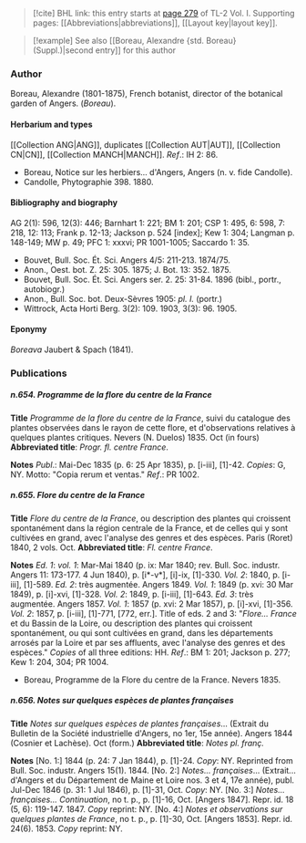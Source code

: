 > [!cite] BHL link: this entry starts at [page 279](https://www.biodiversitylibrary.org/item/103414#page/327/mode/1up) of TL-2 Vol. I.
> Supporting pages: [[Abbreviations|abbreviations]], [[Layout key|layout key]].

> [!example] See also [[Boreau, Alexandre {std. Boreau} (Suppl.)|second entry]] for this author

### Author

Boreau, Alexandre (1801-1875), French botanist, director of the botanical garden of Angers. (*Boreau*).

#### Herbarium and types

[[Collection ANG|ANG]], duplicates [[Collection AUT|AUT]], [[Collection CN|CN]], [[Collection MANCH|MANCH]].
*Ref*.: IH 2: 86.
- Boreau, Notice sur les herbiers... d'Angers, Angers (n. v. fide Candolle).
- Candolle, Phytographie 398. 1880.

#### Bibliography and biography

AG 2(1): 596, 12(3): 446; Barnhart 1: 221; BM 1: 201; CSP 1: 495, 6: 598, 7: 218, 12: 113; Frank p. 12-13; Jackson p. 524 \[index\]; Kew 1: 304; Langman p. 148-149; MW p. 49; PFC 1: xxxvi; PR 1001-1005; Saccardo 1: 35.
- Bouvet, Bull. Soc. Ét. Sci. Angers 4/5: 211-213. 1874/75.
- Anon., Oest. bot. Z. 25: 305. 1875; J. Bot. 13: 352. 1875.
- Bouvet, Bull. Soc. Ét. Sci. Angers ser. 2. 25: 31-84. 1896 (bibl., portr., autobiogr.)
- Anon., Bull. Soc. bot. Deux-Sèvres 1905: *pl. I.* (portr.)
- Wittrock, Acta Horti Berg. 3(2): 109. 1903, 3(3): 96. 1905.

#### Eponymy

*Boreava* Jaubert & Spach (1841).

### Publications

##### n.654. Programme de la flore du centre de la France

**Title**
*Programme de la flore du centre de la France*, suivi du catalogue des plantes observées dans le rayon de cette flore, et d'observations relatives à quelques plantes critiques. Nevers (N. Duelos) 1835. Oct (in fours)
**Abbreviated title**: *Progr. fl. centre France*.

**Notes**
*Publ*.: Mai-Dec 1835 (p. 6: 25 Apr 1835), p. \[i-iii\], \[1\]-42. *Copies*: G, NY. Motto: "Copia rerum et ventas."
*Ref*.: PR 1002.

##### n.655. Flore du centre de la France

**Title**
*Flore du centre de la France*, ou description des plantes qui croissent spontanément dans la région centrale de la France, et de celles qui y sont cultivées en grand, avec l'analyse des genres et des espèces. Paris (Roret) 1840, 2 vols. Oct.
**Abbreviated title**: *Fl. centre France*.

**Notes**
*Ed. 1*: *vol. 1*: Mar-Mai 1840 (p. ix: Mar 1840; rev. Bull. Soc. industr. Angers 11: 173-177. 4 Jun 1840), p. \[i\*-v\*\], \[i\]-ix, \[1\]-330.
*Vol. 2*: 1840, p. \[i-iii\], \[1\]-589.
*Ed. 2*: très augmentée. Angers 1849.
*Vol. 1*: 1849 (p. xvi: 30 Mar 1849), p. \[i\]-xvi, \[1\]-328.
*Vol. 2*: 1849, p. \[i-iii\], \[1\]-643.
*Ed. 3*: très augmentée. Angers 1857.
*Vol. 1*: 1857 (p. xvi: 2 Mar 1857), p. \[i\]-xvi, \[1\]-356.
*Vol. 2*: 1857, p. \[i-iii\], \[1\]-771, \[772, err.\].
Title of eds. 2 and 3: "*Flore... France* et du Bassin de la Loire, ou description des plantes qui croissent spontanément, ou qui sont cultivées en grand, dans les départements arrosés par la Loire et par ses affluents, avec l'analyse des genres et des espèces."
*Copies* of all three editions: HH.
*Ref*.: BM 1: 201; Jackson p. 277; Kew 1: 204, 304; PR 1004.
- Boreau, Programme de la Flore du centre de la France. Nevers 1835.

##### n.656. Notes sur quelques espèces de plantes françaises

**Title**
*Notes sur quelques espèces de plantes françaises*... (Extrait du Bulletin de la Société industrielle d'Angers, no 1er, 15e année). Angers 1844 (Cosnier et Lachèse). Oct (form.)
**Abbreviated title**: *Notes pl. franç.*

**Notes**
\[No. 1:\] 1844 (p. 24: 7 Jan 1844), p. \[1\]-24. *Copy*: NY. Reprinted from Bull. Soc. industr. Angers 15(1). 1844.
\[No. 2:\] *Notes... françaises*... (Extrait... d'Angers et du Département de Maine et Loire nos. 3 et 4, 17e année), publ. Jul-Dec 1846 (p. 31: 1 Jul 1846), p. \[1\]-31, Oct.
*Copy*: NY.
\[No. 3:\] *Notes... françaises... Continuation*, no t. p., p. \[1\]-16, Oct. \[Angers 1847\]. Repr. id. 18 (5, 6): 119-147. 1847. *Copy* reprint: NY.
\[No. 4:\] *Notes et observations sur quelques plantes de France*, no t. p., p. \[1\]-30, Oct. \[Angers 1853\]. Repr. id. 24(6). 1853. *Copy* reprint: NY.

